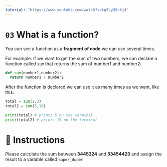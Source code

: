 ```yaml
---
tutorial: "https://www.youtube.com/watch?v=tgTLyZ0cKj4"
---
```


# `03` What is a function?

You can see a function as a **fragment of code** we can use  several times.

For example: If we want to get the sum of two numbers, we can declare a function called `sum` that returns the sum of number1 and number2:

```python
def sum(number1,number2):
  return number1 + number2
```

After the function is declared we can use it as many times as we want, like this:

```python
total = sum(2,3)
total2 = sum(5,10)

print(total) # prints 5 on the terminal
print(total2) # prints 15 on the terminal
```

# 📝 Instructions

Please calculate the sum between **3445324** and **53454423** and assign the result to a variable called `super_duper`

